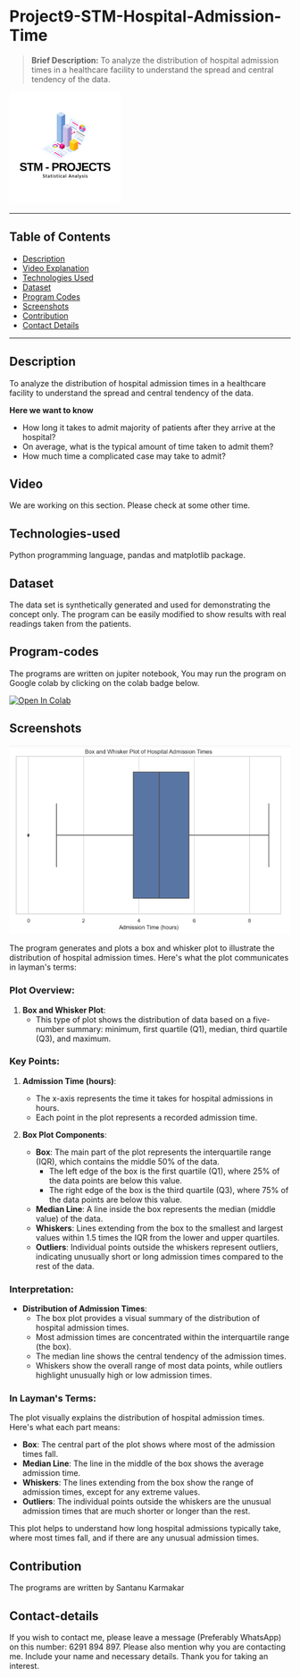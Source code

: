 # Project9-STM-Hospital-Admission-Time
> **Brief Description:** To analyze the distribution of hospital admission times in a healthcare facility to understand the spread and central tendency of the data.

![Project Logo](STMProjects.png)

---

## Table of Contents

- [Description](#description)
- [Video Explanation](#video)
- [Technologies Used](#technologies-used)
- [Dataset](#dataset)
- [Program Codes ](#program-codes)
- [Screenshots](#screenshots)
- [Contribution](#contributipn)
- [Contact Details](#contact-details)

---

## Description

To analyze the distribution of hospital admission times in a healthcare facility to understand the spread and central tendency of the data.

**Here we want to know**

-  How long it takes to admit majority of patients after they arrive at the hospital?
-  On average, what is the typical amount of time taken to admit them?
-  How much time a complicated case may take to admit?

## Video
<!--
[![Watch the video](https://img.youtube.com/vi/tbd/hqdefault.jpg)](https://www.youtube.com/watch?v=tbd) 
-->

We are working on this section. Please check at some other time.

## Technologies-used

Python programming language, pandas and matplotlib package.

## Dataset

The data set is synthetically generated and used for demonstrating the concept only. The program can be easily modified to show results with real readings taken from the patients.

## Program-codes

The programs are written on jupiter notebook, You may run the program on Google colab by clicking on the colab badge below.

[![Open In Colab](https://colab.research.google.com/assets/colab-badge.svg)](https://colab.research.google.com/github/fromsantanu/Project9-STM-Hospital-Admission-Time/blob/main/Project9-STM-Hospital-Admission-Time.ipynb)

## Screenshots

![Program Output](output.png)

The program generates and plots a box and whisker plot to illustrate the distribution of hospital admission times. Here's what the plot communicates in layman's terms:

### Plot Overview:
1. **Box and Whisker Plot**:
   - This type of plot shows the distribution of data based on a five-number summary: minimum, first quartile (Q1), median, third quartile (Q3), and maximum.

### Key Points:
1. **Admission Time (hours)**:
   - The x-axis represents the time it takes for hospital admissions in hours.
   - Each point in the plot represents a recorded admission time.

2. **Box Plot Components**:
   - **Box**: The main part of the plot represents the interquartile range (IQR), which contains the middle 50% of the data.
     - The left edge of the box is the first quartile (Q1), where 25% of the data points are below this value.
     - The right edge of the box is the third quartile (Q3), where 75% of the data points are below this value.
   - **Median Line**: A line inside the box represents the median (middle value) of the data.
   - **Whiskers**: Lines extending from the box to the smallest and largest values within 1.5 times the IQR from the lower and upper quartiles.
   - **Outliers**: Individual points outside the whiskers represent outliers, indicating unusually short or long admission times compared to the rest of the data.

### Interpretation:
- **Distribution of Admission Times**:
  - The box plot provides a visual summary of the distribution of hospital admission times.
  - Most admission times are concentrated within the interquartile range (the box).
  - The median line shows the central tendency of the admission times.
  - Whiskers show the overall range of most data points, while outliers highlight unusually high or low admission times.

### In Layman's Terms:
The plot visually explains the distribution of hospital admission times. Here's what each part means:

- **Box**: The central part of the plot shows where most of the admission times fall.
- **Median Line**: The line in the middle of the box shows the average admission time.
- **Whiskers**: The lines extending from the box show the range of admission times, except for any extreme values.
- **Outliers**: The individual points outside the whiskers are the unusual admission times that are much shorter or longer than the rest.

This plot helps to understand how long hospital admissions typically take, where most times fall, and if there are any unusual admission times.


## Contribution

The programs are written by Santanu Karmakar

## Contact-details

If you wish to contact me, please leave a message (Preferably WhatsApp) on this number: 6291 894 897.
Please also mention why you are contacting me. Include your name and necessary details.
Thank you for taking an interest.
